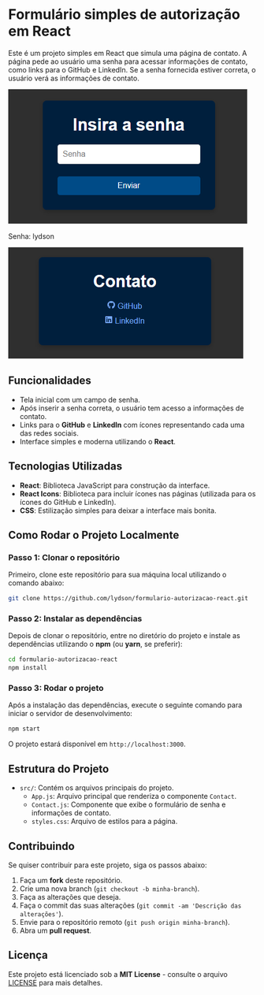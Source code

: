 # Formulário simples de autorização em React

Este é um projeto simples em React que simula uma página de contato. A página pede ao usuário uma senha para acessar informações de contato, como links para o GitHub e LinkedIn. Se a senha fornecida estiver correta, o usuário verá as informações de contato.

![Senha](https://raw.githubusercontent.com/Lydson/formulario-autorizacao-react/main/assets/images/senha.png)

Senha: lydson

![Contato](https://raw.githubusercontent.com/Lydson/formulario-autorizacao-react/main/assets/images/contato.png)

## Funcionalidades

- Tela inicial com um campo de senha.
- Após inserir a senha correta, o usuário tem acesso a informações de contato.
- Links para o **GitHub** e **LinkedIn** com ícones representando cada uma das redes sociais.
- Interface simples e moderna utilizando o **React**.

## Tecnologias Utilizadas

- **React**: Biblioteca JavaScript para construção da interface.
- **React Icons**: Biblioteca para incluir ícones nas páginas (utilizada para os ícones do GitHub e LinkedIn).
- **CSS**: Estilização simples para deixar a interface mais bonita.

## Como Rodar o Projeto Localmente

### Passo 1: Clonar o repositório

Primeiro, clone este repositório para sua máquina local utilizando o comando abaixo:

```bash
git clone https://github.com/lydson/formulario-autorizacao-react.git
```

### Passo 2: Instalar as dependências

Depois de clonar o repositório, entre no diretório do projeto e instale as dependências utilizando o **npm** (ou **yarn**, se preferir):

```bash
cd formulario-autorizacao-react
npm install
```

### Passo 3: Rodar o projeto

Após a instalação das dependências, execute o seguinte comando para iniciar o servidor de desenvolvimento:

```bash
npm start
```

O projeto estará disponível em `http://localhost:3000`.

## Estrutura do Projeto

- `src/`: Contém os arquivos principais do projeto.
  - `App.js`: Arquivo principal que renderiza o componente `Contact`.
  - `Contact.js`: Componente que exibe o formulário de senha e informações de contato.
  - `styles.css`: Arquivo de estilos para a página.

## Contribuindo

Se quiser contribuir para este projeto, siga os passos abaixo:

1. Faça um **fork** deste repositório.
2. Crie uma nova branch (`git checkout -b minha-branch`).
3. Faça as alterações que deseja.
4. Faça o commit das suas alterações (`git commit -am 'Descrição das alterações'`).
5. Envie para o repositório remoto (`git push origin minha-branch`).
6. Abra um **pull request**.

## Licença

Este projeto está licenciado sob a **MIT License** - consulte o arquivo [LICENSE](LICENSE) para mais detalhes.
